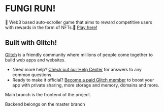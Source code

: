 # FUNGI RUN!

🍄 Web3 based auto-scroller game that aims to reward competitive users with rewards in the form of NFTs.🍄 
[Play here!](https://fungi-run.glitch.me/)

## Built with Glitch!

[Glitch](https://glitch.com) is a friendly community where millions of people come together to build web apps and websites.

- Need more help? [Check out our Help Center](https://help.glitch.com/) for answers to any common questions.
- Ready to make it official? [Become a paid Glitch member](https://glitch.com/pricing) to boost your app with private sharing, more storage and memory, domains and more.

Main branch is the frontend of the project.

Backend belongs on the master branch

